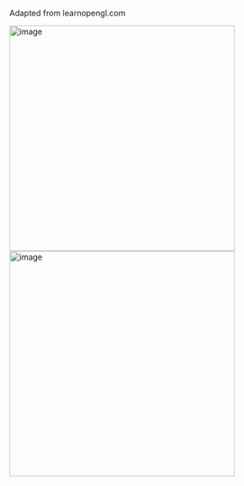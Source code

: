 Adapted from learnopengl.com

<img width="400" alt="image" src="https://github.com/azer89/SimpleOpenGL/assets/790432/d9d61d04-e272-405e-b0d5-1cad75071a09">


<img width="400" alt="image" src="https://github.com/azer89/SimpleOpenGL/assets/790432/0d20af1c-7481-4036-a747-a4b7c4bab950">
